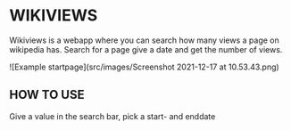 # WIKIVIEWS

Wikiviews is a webapp where you can search how many views a page on wikipedia has.
Search for a page give a date and get the number of views.

![Example startpage](src/images/Screenshot 2021-12-17 at 10.53.43.png)

## HOW TO USE

Give a value in the search bar, pick a start- and enddate
